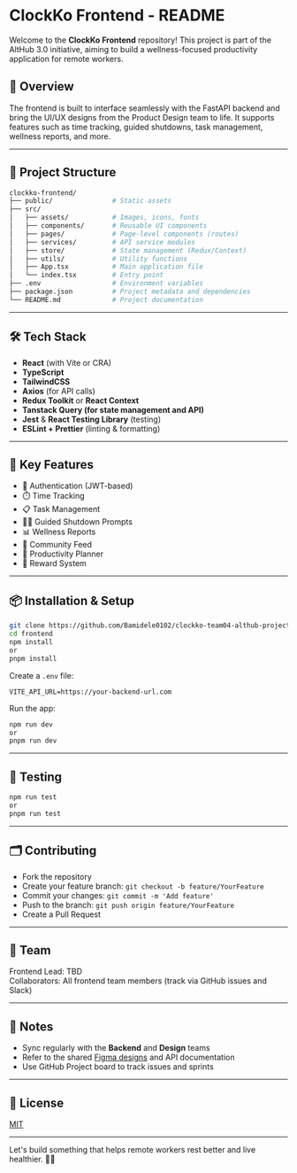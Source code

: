# ClockKo Frontend - README

Welcome to the **ClockKo Frontend** repository! This project is part of the AltHub 3.0 initiative, aiming to build a wellness-focused productivity application for remote workers.

## 🚀 Overview
The frontend is built to interface seamlessly with the FastAPI backend and bring the UI/UX designs from the Product Design team to life. It supports features such as time tracking, guided shutdowns, task management, wellness reports, and more.

---

## 📁 Project Structure
```bash
clockko-frontend/
├── public/               # Static assets
├── src/
│   ├── assets/           # Images, icons, fonts
│   ├── components/       # Reusable UI components
│   ├── pages/            # Page-level components (routes)
│   ├── services/         # API service modules
│   ├── store/            # State management (Redux/Context)
│   ├── utils/            # Utility functions
│   ├── App.tsx           # Main application file
│   └── index.tsx         # Entry point
├── .env                  # Environment variables
├── package.json          # Project metadata and dependencies
└── README.md             # Project documentation
```

---

## 🛠️ Tech Stack
- **React** (with Vite or CRA)
- **TypeScript**
- **TailwindCSS**
- **Axios** (for API calls)
- **Redux Toolkit** or **React Context**
- **Tanstack Query (for state management and API)**
- **Jest** & **React Testing Library** (testing)
- **ESLint + Prettier** (linting & formatting)

---

## 🧩 Key Features
- 🔐 Authentication (JWT-based)
- ⏱️ Time Tracking
- 📋 Task Management
- 🧘‍♂️ Guided Shutdown Prompts
- 📊 Wellness Reports
- 👥 Community Feed
- 🎯 Productivity Planner
- 🎁 Reward System

---

## 📦 Installation & Setup
```bash
git clone https://github.com/Bamidele0102/clockko-team04-althub-project/frontend.git
cd frontend
npm install
or
pnpm install
```

Create a `.env` file:
```env
VITE_API_URL=https://your-backend-url.com
```

Run the app:
```bash
npm run dev
or
pnpm run dev
```

---

## 🧪 Testing
```bash
npm run test
or
pnpm run test
```

---

## 🗂️ Contributing
- Fork the repository
- Create your feature branch: `git checkout -b feature/YourFeature`
- Commit your changes: `git commit -m 'Add feature'`
- Push to the branch: `git push origin feature/YourFeature`
- Create a Pull Request

---

## 👥 Team
Frontend Lead: TBD  
Collaborators: All frontend team members (track via GitHub issues and Slack)

---

## 📌 Notes
- Sync regularly with the **Backend** and **Design** teams
- Refer to the shared [Figma designs](#) and API documentation
- Use GitHub Project board to track issues and sprints

---

## 📃 License
[MIT](LICENSE)

---

Let's build something that helps remote workers rest better and live healthier. 💪🌿
